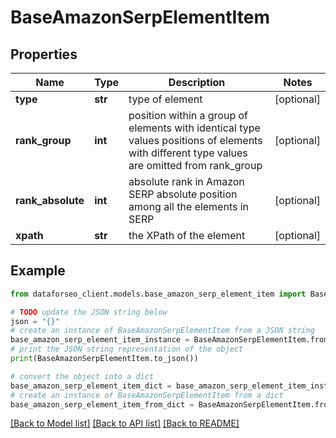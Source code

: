 # BaseAmazonSerpElementItem


## Properties

Name | Type | Description | Notes
------------ | ------------- | ------------- | -------------
**type** | **str** | type of element | [optional] 
**rank_group** | **int** | position within a group of elements with identical type values positions of elements with different type values are omitted from rank_group | [optional] 
**rank_absolute** | **int** | absolute rank in Amazon SERP absolute position among all the elements in SERP | [optional] 
**xpath** | **str** | the XPath of the element | [optional] 

## Example

```python
from dataforseo_client.models.base_amazon_serp_element_item import BaseAmazonSerpElementItem

# TODO update the JSON string below
json = "{}"
# create an instance of BaseAmazonSerpElementItem from a JSON string
base_amazon_serp_element_item_instance = BaseAmazonSerpElementItem.from_json(json)
# print the JSON string representation of the object
print(BaseAmazonSerpElementItem.to_json())

# convert the object into a dict
base_amazon_serp_element_item_dict = base_amazon_serp_element_item_instance.to_dict()
# create an instance of BaseAmazonSerpElementItem from a dict
base_amazon_serp_element_item_from_dict = BaseAmazonSerpElementItem.from_dict(base_amazon_serp_element_item_dict)
```
[[Back to Model list]](../README.md#documentation-for-models) [[Back to API list]](../README.md#documentation-for-api-endpoints) [[Back to README]](../README.md)



